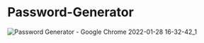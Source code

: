 # Password-Generator
![Password Generator - Google Chrome 2022-01-28 16-32-42_1](https://user-images.githubusercontent.com/48691866/151556351-950fdf0d-150a-4bd6-b653-31e625be9c21.gif)
